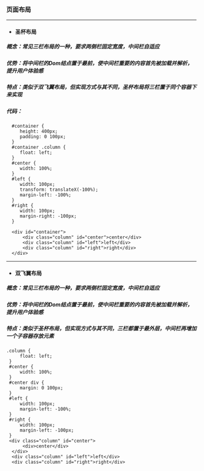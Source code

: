 ### 页面布局
----
- #### 圣杯布局
##### 概念：常见三栏布局的一种，要求两侧栏固定宽度，中间栏自适应
##### 优势：将中间栏的Dom结点置于最前，使中间栏重要的内容首先被加载并解析，提升用户体验感
##### 特点：类似于双飞翼布局，但实现方式与其不同，圣杯布局将三栏置于同个容器下来实现
##### 代码：
```
  #container {
     height: 400px;
     padding: 0 100px;
  }
  #container .column {
     float: left;
  }
  #center {
     width: 100%;
  }
  #left {
     width: 100px;
     transform: translateX(-100%);
     margin-left: -100%;
  }
  #right {
     width: 100px;
     margin-right: -100px;
  }
  
  <div id="container">
      <div class="column" id="center">center</div>
      <div class="column" id="left">left</div>
      <div class="column" id="right">right</div>
  </div>
```
----
- #### 双飞翼布局
##### 概念：常见三栏布局的一种，要求两侧栏固定宽度，中间栏自适应
##### 优势：将中间栏的Dom结点置于最前，使中间栏重要的内容首先被加载并解析，提升用户体验感
##### 特点：类似于圣杯布局，但实现方式与其不同，三栏都置于最外层，中间栏再增加一个子容器存放元素
```
.column {
     float: left;
 }
 #center {
     width: 100%;
 }
 #center div {
     margin: 0 100px;
 }
 #left {
     width: 100px;
     margin-left: -100%;
 }
 #right {
     width: 100px;
     margin-left: -100px;
 }
 <div class="column" id="center">
      <div>center</div>
  </div>
  <div class="column" id="left">left</div>
  <div class="column" id="right">right</div>
```

